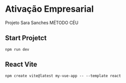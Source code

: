 # Ativação Empresarial

Projeto Sara Sanches MÉTODO CÉU

## Start Projetct

`npm run dev`

## React Vite

`npm create vite@latest my-vue-app -- --template react`
